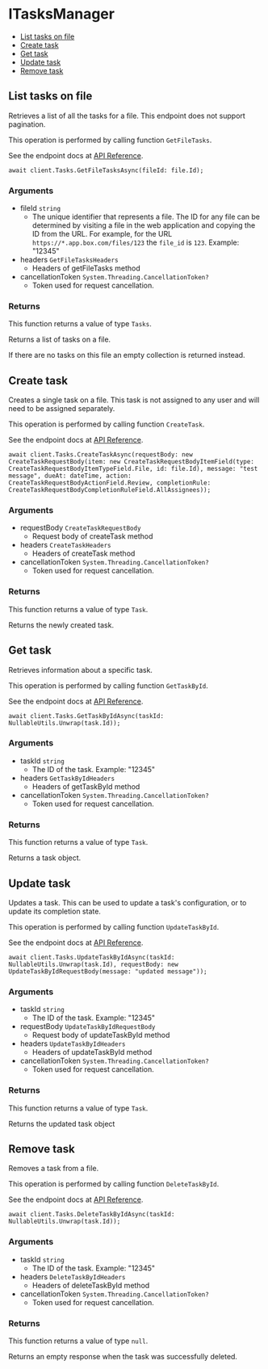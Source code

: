 # ITasksManager


- [List tasks on file](#list-tasks-on-file)
- [Create task](#create-task)
- [Get task](#get-task)
- [Update task](#update-task)
- [Remove task](#remove-task)

## List tasks on file

Retrieves a list of all the tasks for a file. This
endpoint does not support pagination.

This operation is performed by calling function `GetFileTasks`.

See the endpoint docs at
[API Reference](https://developer.box.com/reference/get-files-id-tasks/).

<!-- sample get_files_id_tasks -->
```
await client.Tasks.GetFileTasksAsync(fileId: file.Id);
```

### Arguments

- fileId `string`
  - The unique identifier that represents a file.  The ID for any file can be determined by visiting a file in the web application and copying the ID from the URL. For example, for the URL `https://*.app.box.com/files/123` the `file_id` is `123`. Example: "12345"
- headers `GetFileTasksHeaders`
  - Headers of getFileTasks method
- cancellationToken `System.Threading.CancellationToken?`
  - Token used for request cancellation.


### Returns

This function returns a value of type `Tasks`.

Returns a list of tasks on a file.

If there are no tasks on this file an empty collection is returned
instead.


## Create task

Creates a single task on a file. This task is not assigned to any user and
will need to be assigned separately.

This operation is performed by calling function `CreateTask`.

See the endpoint docs at
[API Reference](https://developer.box.com/reference/post-tasks/).

<!-- sample post_tasks -->
```
await client.Tasks.CreateTaskAsync(requestBody: new CreateTaskRequestBody(item: new CreateTaskRequestBodyItemField(type: CreateTaskRequestBodyItemTypeField.File, id: file.Id), message: "test message", dueAt: dateTime, action: CreateTaskRequestBodyActionField.Review, completionRule: CreateTaskRequestBodyCompletionRuleField.AllAssignees));
```

### Arguments

- requestBody `CreateTaskRequestBody`
  - Request body of createTask method
- headers `CreateTaskHeaders`
  - Headers of createTask method
- cancellationToken `System.Threading.CancellationToken?`
  - Token used for request cancellation.


### Returns

This function returns a value of type `Task`.

Returns the newly created task.


## Get task

Retrieves information about a specific task.

This operation is performed by calling function `GetTaskById`.

See the endpoint docs at
[API Reference](https://developer.box.com/reference/get-tasks-id/).

<!-- sample get_tasks_id -->
```
await client.Tasks.GetTaskByIdAsync(taskId: NullableUtils.Unwrap(task.Id));
```

### Arguments

- taskId `string`
  - The ID of the task. Example: "12345"
- headers `GetTaskByIdHeaders`
  - Headers of getTaskById method
- cancellationToken `System.Threading.CancellationToken?`
  - Token used for request cancellation.


### Returns

This function returns a value of type `Task`.

Returns a task object.


## Update task

Updates a task. This can be used to update a task's configuration, or to
update its completion state.

This operation is performed by calling function `UpdateTaskById`.

See the endpoint docs at
[API Reference](https://developer.box.com/reference/put-tasks-id/).

<!-- sample put_tasks_id -->
```
await client.Tasks.UpdateTaskByIdAsync(taskId: NullableUtils.Unwrap(task.Id), requestBody: new UpdateTaskByIdRequestBody(message: "updated message"));
```

### Arguments

- taskId `string`
  - The ID of the task. Example: "12345"
- requestBody `UpdateTaskByIdRequestBody`
  - Request body of updateTaskById method
- headers `UpdateTaskByIdHeaders`
  - Headers of updateTaskById method
- cancellationToken `System.Threading.CancellationToken?`
  - Token used for request cancellation.


### Returns

This function returns a value of type `Task`.

Returns the updated task object


## Remove task

Removes a task from a file.

This operation is performed by calling function `DeleteTaskById`.

See the endpoint docs at
[API Reference](https://developer.box.com/reference/delete-tasks-id/).

<!-- sample delete_tasks_id -->
```
await client.Tasks.DeleteTaskByIdAsync(taskId: NullableUtils.Unwrap(task.Id));
```

### Arguments

- taskId `string`
  - The ID of the task. Example: "12345"
- headers `DeleteTaskByIdHeaders`
  - Headers of deleteTaskById method
- cancellationToken `System.Threading.CancellationToken?`
  - Token used for request cancellation.


### Returns

This function returns a value of type `null`.

Returns an empty response when the task was successfully deleted.


